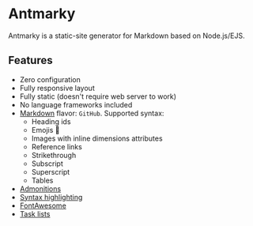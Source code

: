# Antmarky

Antmarky is a static-site generator for Markdown based on Node.js/EJS.

## Features

* Zero configuration
* Fully responsive layout
* Fully static (doesn't require web server to work)
* No language frameworks included
* [Markdown][markdown] flavor: `GitHub`. Supported syntax:
    * Heading ids
    * Emojis :tada:
    * Images with inline dimensions attributes
    * Reference links
    * Strikethrough
    * Subscript
    * Superscript
    * Tables
* [Admonitions][admonitions]
* [Syntax highlighting][syntax-highlight]
* [FontAwesome][fa]
* [Task lists][tasks-list]

[markdown]: markdown.md
[admonitions]: features.md#admonitions
[syntax-highlight]: features.md#syntax-highlighting
[fa]: features.md#fontawesome
[tasks-list]: features.md#task-lists